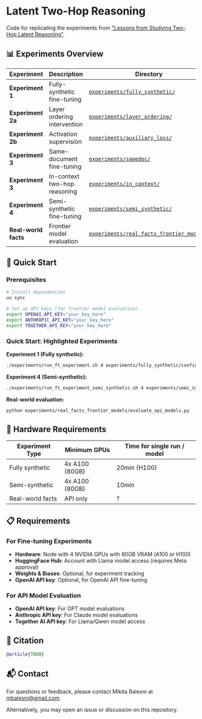 # Latent Two-Hop Reasoning

Code for replicating the experiments from ["Lessons from Studying Two-Hop Latent Reasoning"](https://arxiv.org/abs/2411.16353).

## 📊 Experiments Overview

| Experiment | Description | Directory |
|------------|-------------|-----------|
| **Experiment 1** | Fully-synthetic fine-tuning | [`experiments/fully_synthetic/`](experiments/fully_synthetic/) |
| **Experiment 2a** | Layer ordering intervention | [`experiments/layer_ordering/`](experiments/layer_ordering/) |
| **Experiment 2b** | Activation supervision | [`experiments/auxiliary_loss/`](experiments/auxiliary_loss/) |
| **Experiment 3** | Same-document fine-tuning | [`experiments/samedoc/`](experiments/samedoc/) |
| **Experiment 3** | In-context two-hop reasoning | [`experiments/in_context/`](experiments/in_context/) |
| **Experiment 4** | Semi-synthetic fine-tuning | [`experiments/semi_synthetic/`](experiments/semi_synthetic/) |
| **Real-world facts** | Frontier model evaluation | [`experiments/real_facts_frontier_models/`](experiments/real_facts_frontier_models/) |

## 🚀 Quick Start

### Prerequisites
```bash
# Install dependencies
uv sync
```

```bash
# Set up API keys (for frontier model evaluation)
export OPENAI_API_KEY="your_key_here"
export ANTHROPIC_API_KEY="your_key_here"  
export TOGETHER_API_KEY="your_key_here"
```

### Quick Start: Highlighted Experiments

**Experiment 1 (Fully synthetic):**
```bash
./experiments/run_ft_experiment.sh 4 experiments/fully_synthetic/configs/no_cot_and_cot.yaml
```

**Experiment 4 (Semi-synthetic):**
```bash
./experiments/run_ft_experiment_semi_synthetic.sh 4 experiments/semi_synthetic/configs/universities.yaml
```

**Real-world evaluation:**
```bash
python experiments/real_facts_frontier_models/evaluate_api_models.py
```

## 🔧 Hardware Requirements

| Experiment Type    | Minimum GPUs        | Time for single run / model  |
|--------------------|--------------------|-------|
| Fully synthetic    | 4x A100 (80GB)     | 20min (H100)  |
| Semi-synthetic     | 4x A100 (80GB)     | 10min |
| Real-world facts    | API only           | ? |

## 📋 Requirements

### For Fine-tuning Experiments
- **Hardware**: Node with 4 NVIDIA GPUs with 80GB VRAM (A100 or H100)
- **HuggingFace Hub**: Account with Llama model access (requires Meta approval)
- **Weights & Biases**: Optional, for experiment tracking
- **OpenAI API key**: Optional, for OpenAI API fine-tuning

### For API Model Evaluation
- **OpenAI API key**: For GPT model evaluations
- **Anthropic API key**: For Claude model evaluations  
- **Together AI API key**: For Llama/Qwen model access

## 📖 Citation

```bibtex
@article{TODO}
```

## 📬 Contact

For questions or feedback, please contact Mikita Balesni at mbalesni@gmail.com.

Alternatively, you may open an issue or discussion on this repository.